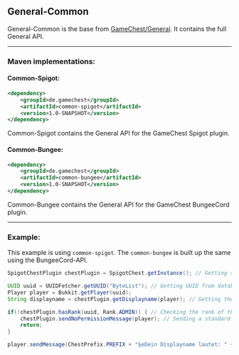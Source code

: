 ## General-Common

General-Common is the base from [GameChest/General](https://kvm.bytelist.de/git/GameChest/General). It contains the full General API.

-----


### Maven implementations:


#### Common-Spigot:

```xml
<dependency>
    <groupId>de.gamechest</groupId>
    <artifactId>common-spigot</artifactId>
    <version>1.0-SNAPSHOT</version>
</dependency>

```
Common-Spigot contains the General API for the GameChest Spigot plugin.


#### Common-Bungee:

```xml
<dependency>
    <groupId>de.gamechest</groupId>
    <artifactId>common-bungee</artifactId>
    <version>1.0-SNAPSHOT</version>
</dependency>

```
Common-Bungee contains the General API for the GameChest BungeeCord plugin.


-----

### Example:
This example is using `common-spigot`. The `common-bungee` is built up the same using the BungeeCord-API.

```java
SpigotChestPlugin chestPlugin = SpigotChest.getInstance(); // Getting singleton SpigotChestPlugin instance

UUID uuid = UUIDFetcher.getUUID("ByteList"); // Getting UUID from database if exist or unsave from mojang
Player player = Bukkit.getPlayer(uuid);
String displayname = chestPlugin.getDisplayname(player); // Getting the displayname from the player

if(!chestPlugin.hasRank(uuid, Rank.ADMIN)) { // Checking the rank of the player
    chestPlugin.sendNoPermissionMessage(player); // Sending a standard no permission message to the player
    return;
}

player.sendMessage(ChestPrefix.PREFIX + "§eDein Displayname lautet: " + displayname); // Sending a message with the standard prefix

```